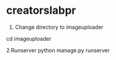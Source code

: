 # creatorslabpr

1. Change directory to imageuploader

cd imageuploader

2.Runserver
python manage.py runserver